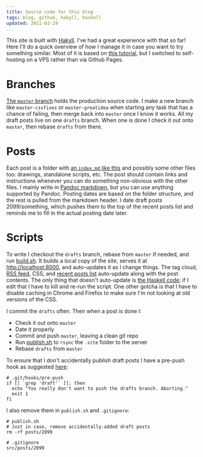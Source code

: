 ```yaml
---
title: Source code for this blog
tags: blog, github, hakyll, haskell
updated: 2021-03-29
...
```


This site is built with [Hakyll][hakyll].
I've had a great experience with that so far!
Here I'll do a quick overview of how I manage it in case you want to try something similar.
Most of it is based on [this tutorial][tutorial],
but I switched to self-hosting on a VPS rather than via Github Pages.

# Branches

[The `master` branch][master] holds the production source code.
I make a new branch like `master-cssfixes` or `master-greatidea` when
starting any task that has a chance of failing, then merge back into `master`
once I know it works. All my draft posts live on one `drafts` branch. When one
is done I check it out onto `master`, then rebase `drafts` from there.

# Posts

Each post is a folder with [an `index.md` like this][index] and possibly some
other files too: drawings, standalone scripts, etc. The post should contain
links and instructions whenever you can do something non-obvious with the other
files. I mainly write in [Pandoc markdown][markdown], but you can use anything
supported by Pandoc. Posting dates are based on the folder structure, and the
rest is pulled from the markdown header. I date draft posts 2099/something,
which pushes them to the top of the recent posts list and reminds me to fill in
the actual posting date later.

# Scripts

To write I checkout the `drafts` branch, rebase from `master` if needed, and run
[build.sh][build]. It builds a local copy of the site, serves it at
<http://localhost:8000>, and auto-updates it as I change things. The tag cloud,
[RSS feed][atom], CSS, and [recent posts list][recent] auto-update along with the post contents.
The only thing that doesn't auto-update is [the Haskell code][sitehs]; if I
edit that I have to kill and re-run the script. One other gotcha is that I
have to disable caching in Chrome and Firefox to make sure I'm not looking at old
versions of the CSS.

I commit the `drafts` often. Then when a post is done I:

* Check it out onto `master`
* Date it properly
* Commit and push `master`, leaving a clean git repo
* Run [publish.sh][publish] to `rsync` the `.site` folder to the server
* Rebase `drafts` from `master`

To ensure that I don't accidentally publish draft posts I have a pre-push hook
as suggested [here][nopush]:

~~~{ .bash }
# .git/hooks/pre-push
if [[ `grep 'draft'` ]]; then 
  echo "You really don't want to push the drafts branch. Aborting."
  exit 1
fi
~~~

I also remove them in `publish.sh` and `.gitignore`:

~~~{ .bash }
# publish.sh
# Just in case, remove accidentally-added draft posts
rm -rf posts/2099
~~~

~~~{ .bash }
# .gitignore
src/posts/2099
~~~

[master]: https://github.com/jefdaj/cryptoisland/tree/master
[posts]: https://github.com/jefdaj/cryptoisland/blob/master/src/posts/
[index]: https://raw.githubusercontent.com/jefdaj/cryptoisland/master/src/posts/2021/03/03/source-code-for-this-blog/index.md
[build]: https://github.com/jefdaj/cryptoisland/blob/master/build.sh
[publish]: https://github.com/jefdaj/cryptoisland/blob/master/publish.sh
[sitehs]: https://github.com/jefdaj/cryptoisland/blob/master/src/site.hs
[tutorial]: https://jaspervdj.be/hakyll/tutorials/github-pages-tutorial.html
[hakyll]: https://jaspervdj.be/hakyll/
[atom]: /atom.xml
[recent]: /recent.html
[markdown]: https://pandoc.org/MANUAL.html#pandocs-markdown
[nopush]: https://stackoverflow.com/a/30471886
